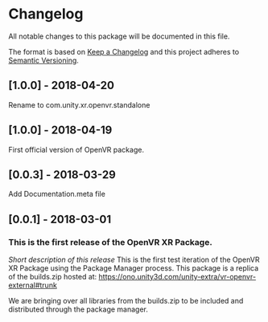 # Changelog
All notable changes to this package will be documented in this file.

The format is based on [Keep a Changelog](http://keepachangelog.com/en/1.0.0/)
and this project adheres to [Semantic Versioning](http://semver.org/spec/v2.0.0.html).

## [1.0.0] - 2018-04-20

Rename to com.unity.xr.openvr.standalone

## [1.0.0] - 2018-04-19

First official version of OpenVR package.

## [0.0.3] - 2018-03-29

Add Documentation.meta file

## [0.0.1] - 2018-03-01

### This is the first release of the OpenVR XR Package.

*Short description of this release*
This is the first test iteration of the OpenVR XR Package using the Package Manager process. This package is a replica of the builds.zip hosted at:
https://ono.unity3d.com/unity-extra/vr-openvr-external#trunk

We are bringing over all libraries from the builds.zip to be included and distributed through the package manager.
